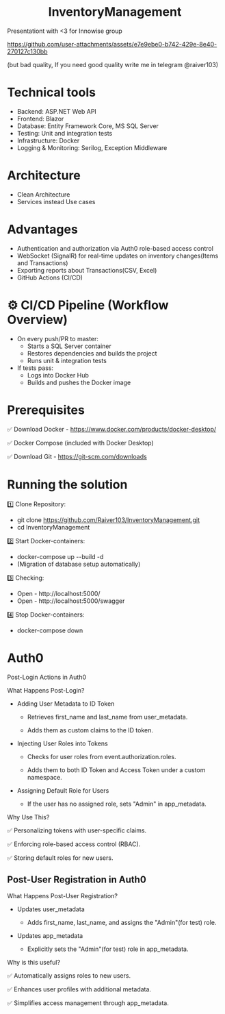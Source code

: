 <h1 align="center">InventoryManagement</h1>


Presentationt with <3 for Innowise group

https://github.com/user-attachments/assets/e7e9ebe0-b742-429e-8e40-270127c130bb

(but bad quality, If you need good quality write me in telegram @raiver103)


# Technical tools 
* Backend: ASP.NET Web API
* Frontend: Blazor
* Database: Entity Framework Core, MS SQL Server
* Testing: Unit and integration tests
* Infrastructure: Docker
* Logging & Monitoring: Serilog, Exception Middleware

# Architecture
* Clean Architecture
* Services instead Use cases

# Advantages 
* Authentication and authorization via Auth0 role-based access control
* WebSocket (SignalR) for real-time updates on inventory changes(Items and Transactions)
* Exporting reports about Transactions(CSV, Excel) 
* GitHub Actions (CI/CD)

# ⚙️ CI/CD Pipeline (Workflow Overview)
* On every push/PR to master:
    * Starts a SQL Server container
    * Restores dependencies and builds the project
    * Runs unit & integration tests
* If tests pass:
    * Logs into Docker Hub
    * Builds and pushes the Docker image


# Prerequisites
✅ Download Docker - https://www.docker.com/products/docker-desktop/

✅ Docker Compose (included with Docker Desktop)

✅ Download Git - https://git-scm.com/downloads

# Running the solution
1️⃣ Clone Repository:  
* git clone https://github.com/Raiver103/InventoryManagement.git
* cd InventoryManagement

2️⃣ Start Docker-containers: 
* docker-compose up --build -d
* (Migration of database setup automatically)
  
3️⃣ Checking:
* Open - http://localhost:5000/
* Open - http://localhost:5000/swagger 

4️⃣ Stop Docker-containers: 
* docker-compose down

# Auth0
Post-Login Actions in Auth0

What Happens Post-Login?

* Adding User Metadata to ID Token

    * Retrieves first_name and last_name from user_metadata.

    * Adds them as custom claims to the ID token.

* Injecting User Roles into Tokens

    * Checks for user roles from event.authorization.roles.

    * Adds them to both ID Token and Access Token under a custom namespace.

* Assigning Default Role for Users 

    * If the user has no assigned role, sets "Admin" in app_metadata.

Why Use This?

✅ Personalizing tokens with user-specific claims.

✅ Enforcing role-based access control (RBAC).

✅ Storing default roles for new users.


<h2>Post-User Registration in Auth0</h3>

What Happens Post-User Registration? 

* Updates user_metadata

    * Adds first_name, last_name, and assigns the "Admin"(for test) role.

* Updates app_metadata

    * Explicitly sets the "Admin"(for test) role in app_metadata.

Why is this useful?

✅ Automatically assigns roles to new users.

✅ Enhances user profiles with additional metadata.

✅ Simplifies access management through app_metadata.
